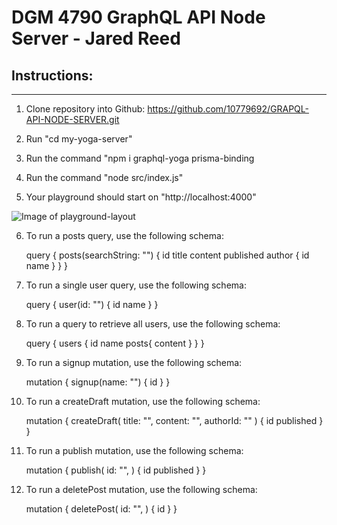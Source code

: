 # DGM 4790 GraphQL API Node Server - Jared Reed

## Instructions: 
__________________________________________

1. Clone repository into Github: https://github.com/10779692/GRAPQL-API-NODE-SERVER.git

2. Run "cd my-yoga-server"

3. Run the command "npm i graphql-yoga prisma-binding

4. Run the command "node src/index.js"

5. Your playground should start on "http://localhost:4000"

![Image of playground-layout](<img src="playground-layout.png">)

6. To run a posts query, use the following schema: 

    query {
  posts(searchString: "") {
    id
    title
    content
    published
    author {
      id
      name
    }
  }
}

7. To run a single user query, use the following schema: 

    query {
  user(id: "") {
    id
    name
  }
}

8. To run a query to retrieve all users, use the following schema: 

    query {
  users {
    id
    name
    posts{
      content
    }
  }
}

9. To run a signup mutation, use the following schema: 

    mutation {
  signup(name: "") {
    id
  }
}

10. To run a createDraft mutation, use the following schema: 

    mutation {
  createDraft(
    title: "",
    content: "",
    authorId: ""
  ) {
    id
    published
  }
}

11. To run a publish mutation, use the following schema:

    mutation {
  publish(
    id: "",
  ) {
    id
    published
  }
}

12. To run a deletePost mutation, use the following schema:

    mutation {
  deletePost(
    id: "",
  ) {
    id
  }
}
